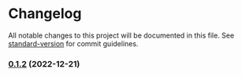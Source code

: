 # Changelog

All notable changes to this project will be documented in this file. See [standard-version](https://github.com/conventional-changelog/standard-version) for commit guidelines.

### [0.1.2](https://github.com/evriyanaindrasaputra/next-starter/compare/v0.1.1...v0.1.2) (2022-12-21)
